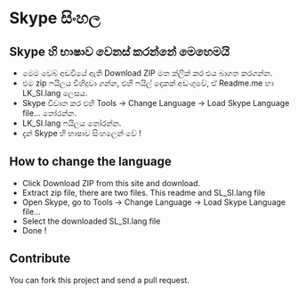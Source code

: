 ﻿Skype සිංහල
=============

Skype හි භාෂාව වෙනස් කරන්නේ මෙහෙමයි
----------------------------
 * මෙම වෙබ් අඩවියේ ඇති Download ZIP මත ක්ලික් කර එය බාගත කරගන්න.
 * එම zip ෆයිලය විහිදුවා ගන්න, එහි ෆයිල් දෙකක් අඩංගුවේ, ඒ Readme.me හා LK_SI.lang ලෙසය.
 * Skype විවෘත කර එහි Tools -> Change Language -> Load Skype Language file... තෝරන්න.
 * LK_SI.lang ෆයිලය තෝරන්න.
 * දැන් Skype හි භාෂාව සිංහලෙන් වේ !

How to change the language
-------------------------- 
 * Click Download ZIP from this site and download.
 * Extract zip file, there are two files. This readme and SL_SI.lang file
 * Open Skype, go to Tools -> Change Language -> Load Skype Language file...
 * Select the downloaded SL_SI.lang file
 * Done !

Contribute
----------
You can fork this project and send a pull request.
